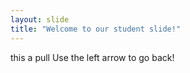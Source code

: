 ```yaml
---
layout: slide
title: "Welcome to our student slide!"
---
```

this a pull
Use the left arrow to go back!
